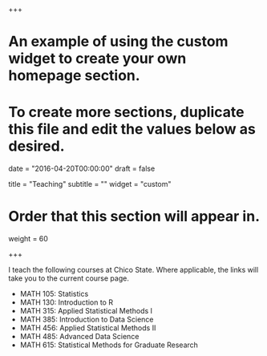 +++
# An example of using the custom widget to create your own homepage section.
# To create more sections, duplicate this file and edit the values below as desired.

date = "2016-04-20T00:00:00"
draft = false

title = "Teaching"
subtitle = ""
widget = "custom"

# Order that this section will appear in.
weight = 60

+++

I teach the following courses at Chico State. Where applicable, the links will take you to the current course page. 

- MATH 105: Statistics
- MATH 130: Introduction to R
- MATH 315: Applied Statistical Methods I
- MATH 385: Introduction to Data Science
- MATH 456: Applied Statistical Methods II
- MATH 485: Advanced Data Science
- MATH 615: Statistical Methods for Graduate Research




 


